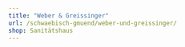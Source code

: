 ```yaml
---
title: "Weber & Greissinger"
url: /schwaebisch-gmuend/weber-und-greissinger/
shop: Sanitätshaus
---
```

